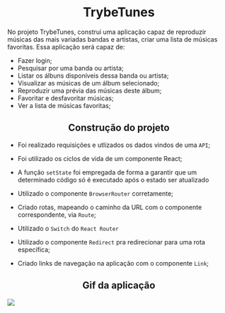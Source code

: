 <h1 align="center"> TrybeTunes </h1>

No projeto TrybeTunes,  construi uma aplicação capaz de reproduzir músicas das mais variadas bandas e artistas, criar uma lista de músicas favoritas. Essa aplicação será capaz de:

* Fazer login;
* Pesquisar por uma banda ou artista;
* Listar os álbuns disponíveis dessa banda ou artista;
* Visualizar as músicas de um álbum selecionado;
* Reproduzir uma prévia das músicas deste álbum;
* Favoritar e desfavoritar músicas;
* Ver a lista de músicas favoritas;

<h2 align="center"> Construção do projeto </h2>

  * Foi realizado requisições e utlizados os dados vindos de uma `API`;

  * Foi utilizado os ciclos de vida de um componente React;

  *  A função `setState` foi empregada de forma a garantir que um determinado código só é executado após o estado ser atualizado
  
  * Utilizado o componente `BrowserRouter` corretamente;

  * Criado rotas, mapeando o caminho da URL com o componente correspondente, via `Route`;

  * Utilizado o `Switch` do `React Router`

  * Utilizado o componente `Redirect` pra redirecionar para uma rota específica;

  * Criado links de navegação na aplicação com o componente `Link`;


<h2 align="center"> Gif da aplicação </h2>

![](/working-aplication.gif)
